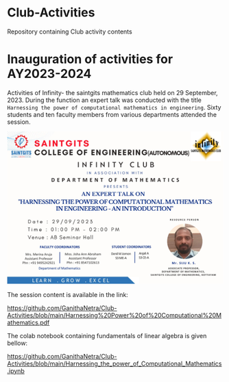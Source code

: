 # Club-Activities
Repository containing Club activity contents

# Inauguration of activities for AY2023-2024

Activities of Infinity- the saintgits mathematics club held on 29 September, 2023. During the function an expert talk was conducted  with the title `Harnessing the power of computational mathematics in engineering`. Sixty students and ten faculty members from various departments attended the session.

![](https://github.com/GanithaNetra/Club-Activities/blob/main/Infinity-%20Mathematics%20club.bmp)

The session content is available in the link:

<https://github.com/GanithaNetra/Club-Activities/blob/main/Harnessing%20Power%20of%20Computational%20Mathematics.pdf>

The colab notebook containing fundamentals of linear algebra is given bellow:

<https://github.com/GanithaNetra/Club-Activities/blob/main/Harnessing_the_power_of_Computational_Mathematics.ipynb>
